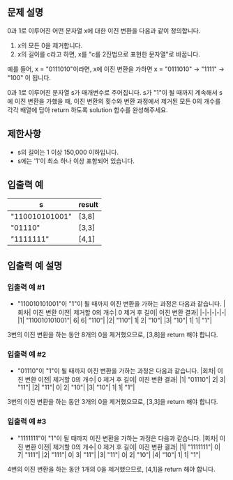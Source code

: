 ## 문제 설명
0과 1로 이루어진 어떤 문자열 x에 대한 이진 변환을 다음과 같이 정의합니다.

1. x의 모든 0을 제거합니다.
2. x의 길이를 c라고 하면, x를 "c를 2진법으로 표현한 문자열"로 바꿉니다.

예를 들어, x = "0111010"이라면, x에 이진 변환을 가하면 x = "0111010" -> "1111" -> "100" 이 됩니다.

0과 1로 이루어진 문자열 s가 매개변수로 주어집니다. s가 "1"이 될 때까지 계속해서 s에 이진 변환을 가했을 때, 이진 변환의 횟수와 변환 과정에서 제거된 모든 0의 개수를 각각 배열에 담아 return 하도록 solution 함수를 완성해주세요.

## 제한사항
- s의 길이는 1 이상 150,000 이하입니다.
- s에는 '1'이 최소 하나 이상 포함되어 있습니다.
## 입출력 예
|s|	result|
|-|-|
|"110010101001"|	[3,8]|
|"01110"|	[3,3]|
|"1111111"|	[4,1]|
## 입출력 예 설명
### 입출력 예 #1

- "110010101001"이 "1"이 될 때까지 이진 변환을 가하는 과정은 다음과 같습니다.
|회차|	이진 변환 이전|	제거할 0의 개수|	0 제거 후 길이|	이진 변환 결과|
|-|-|-|-|-|
|1|	"110010101001"|	6|	6|	"110"|
|2|	"110"|	1|	2|	"10"|
|3|	"10"|	1|	1|	"1"|

3번의 이진 변환을 하는 동안 8개의 0을 제거했으므로, [3,8]을 return 해야 합니다.
### 입출력 예 #2

- "01110"이 "1"이 될 때까지 이진 변환을 가하는 과정은 다음과 같습니다.
|회차|	이진 변환 이전|	제거할 0의 개수|	0 제거 후 길이|	이진 변환 결과|
|1|	"01110"|	2|	3|	"11"|
|2|	"11"|	0|	2|	"10"|
|3|	"10"|	1|	1|	"1"|

3번의 이진 변환을 하는 동안 3개의 0을 제거했으므로, [3,3]을 return 해야 합니다.
### 입출력 예 #3

- "1111111"이 "1"이 될 때까지 이진 변환을 가하는 과정은 다음과 같습니다.
|회차|	이진 변환 이전|	제거할 0의 개수|	0 제거 후 길이|	이진 변환 결과|
|1|	"1111111"|	0|	7|	"111"|
|2|	"111"|	0|	3|	"11"|
|3|	"11"|	0|	2|	"10"|
|4|	"10"|	1|	1|	"1"|

4번의 이진 변환을 하는 동안 1개의 0을 제거했으므로, [4,1]을 return 해야 합니다.